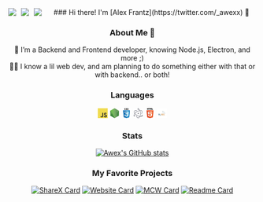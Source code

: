 <center>
### Hi there! I'm [Alex Frantz](https://twitter.com/_awexx) 👋
<a href="https://twitter.com/_awexx">
  <img align="left" width="26px" src="https://cdn.jsdelivr.net/npm/simple-icons@v3/icons/twitter.svg" />
</a>
<a href="mailto:alex@plaguecraft.xyz">
  <img align="left" width="26px" src="https://cdn.jsdelivr.net/npm/simple-icons@v3/icons/gmail.svg" />
</a>
<a href="https://awexxx.xyz/discord">
  <img align="left" width="26px" src="https://cdn.jsdelivr.net/npm/simple-icons@v3/icons/discord.svg" />
 </a>

<br />

### About Me 🚀
🌱 I’m a Backend and Frontend developer, knowing Node.js, Electron, and more ;) </br>
👨‍💻  I know a lil web dev, and am planning to do something either with that or with backend.. or both! </br>

### Languages
<code><img height="20" src="https://raw.githubusercontent.com/github/explore/80688e429a7d4ef2fca1e82350fe8e3517d3494d/topics/javascript/javascript.png"></code>
<code><img height="20" src="https://raw.githubusercontent.com/github/explore/80688e429a7d4ef2fca1e82350fe8e3517d3494d/topics/nodejs/nodejs.png"></code>
<code><img height="20" src="https://raw.githubusercontent.com/github/explore/80688e429a7d4ef2fca1e82350fe8e3517d3494d/topics/css/css.png"></code>
<code><img height="20" src="https://raw.githubusercontent.com/github/explore/80688e429a7d4ef2fca1e82350fe8e3517d3494d/topics/electron/electron.png"></code>
<code><img height="20" src="https://raw.githubusercontent.com/github/explore/80688e429a7d4ef2fca1e82350fe8e3517d3494d/topics/html/html.png"></code>
<code><img height="20" src="https://raw.githubusercontent.com/github/explore/80688e429a7d4ef2fca1e82350fe8e3517d3494d/topics/mysql/mysql.png"></code>

### Stats
[![Awex's GitHub stats](https://github-readme-stats.vercel.app/api?username=awexxx&theme=dark)](https://github.com/anuraghazra/github-readme-stats)

### My Favorite Projects
[![ShareX Card](https://github-readme-stats.vercel.app/api/pin/?username=awexxx&repo=sharex-express&theme=dark)](https://github.com/anuraghazra/github-readme-stats)
[![Website Card](https://github-readme-stats.vercel.app/api/pin/?username=awexxx&repo=awexxx.github.io&theme=dark)](https://github.com/anuraghazra/github-readme-stats)
[![MCW Card](https://github-readme-stats.vercel.app/api/pin/?username=awexxx&repo=medal-clip-webhook&theme=dark)](https://github.com/anuraghazra/github-readme-stats)
[![Readme Card](https://github-readme-stats.vercel.app/api/pin/?username=plaguecraft-team&repo=plaguecraftbot&theme=dark)](https://github.com/anuraghazra/github-readme-stats)
</center>

